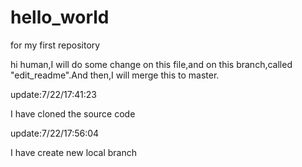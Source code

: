 # hello_world
for my first repository


hi human,I will do some change on this file,and on this branch,called "edit_readme".And then,I will merge this to master.

update:7/22/17:41:23

I have cloned the source code 

update:7/22/17:56:04

I have create new local branch

